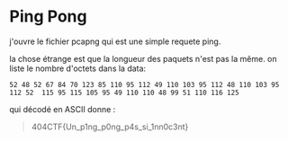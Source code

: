 # Ping Pong

j'ouvre le fichier pcapng qui est une simple requete ping.

la chose étrange est que la longueur des paquets n'est pas la même.
on liste le nombre d'octets dans la data:

`52 48 52 67 84 70 123 85 110 95 112 49 110 103 95 112 48 110 103 95  112 52  115 95 115 105 95 49 110 110 48 99 51 110 116 125`

qui décodé en ASCII donne :

>404CTF{Un_p1ng_p0ng_p4s_si_1nn0c3nt}